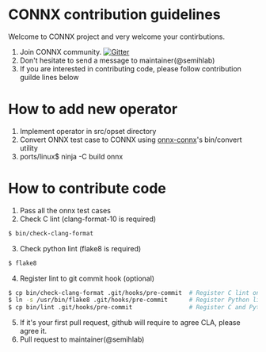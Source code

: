 # CONNX contribution guidelines
Welcome to CONNX project and very welcome your contirbutions.

 1. Join CONNX community. [![Gitter](https://badges.gitter.im/c-onnx/community.svg)](https://gitter.im/c-onnx/community?utm_source=badge&utm_medium=badge&utm_campaign=pr-badge)
 2. Don't hesitate to send a message to maintainer(@semihlab)
 3. If you are interested in contributing code, please follow contribution guilde lines below

# How to add new operator
 1. Implement operator in src/opset directory
 2. Convert ONNX test case to CONNX using [onnx-connx][]'s bin/convert utility
 3. ports/linux$ ninja -C build onnx

[onnx-connx]: https://github.com/tsnlab/onnx-connx

# How to contribute code
 1. Pass all the onnx test cases
 2. Check C lint (clang-format-10 is required)

~~~sh
$ bin/check-clang-format
~~~

 3. Check python lint (flake8 is required)

~~~sh
$ flake8
~~~

 4. Register lint to git commit hook (optional)

~~~sh
$ cp bin/check-clang-format .git/hooks/pre-commit  # Register C lint only
$ ln -s /usr/bin/flake8 .git/hooks/pre-commit      # Register Python lint only
$ cp bin/lint .git/hooks/pre-commit                # Register C and Python lint at same time
~~~

 5. If it's your first pull request, github will require to agree CLA, please agree it.
 6. Pull request to maintainer(@semihlab)

